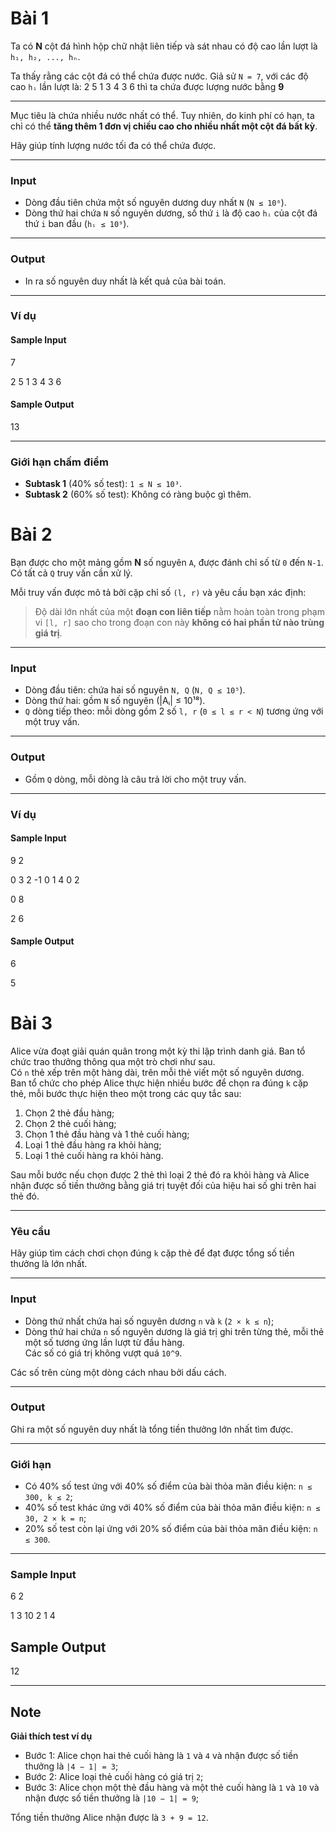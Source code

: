 # Bài 1
Ta có **N** cột đá hình hộp chữ nhật liên tiếp và sát nhau có độ cao lần lượt là `h₁, h₂, ..., hₙ`.  

Ta thấy rằng các cột đá có thể chứa được nước. Giả sử `N = 7`, với các độ cao `hᵢ` lần lượt là: 2 5 1 3 4 3 6 thì ta chứa được lượng nước bằng **9** 

---

Mục tiêu là chứa nhiều nước nhất có thể. Tuy nhiên, do kinh phí có hạn, ta chỉ có thể **tăng thêm 1 đơn vị chiều cao cho nhiều nhất một cột đá bất kỳ**.  

Hãy giúp tính lượng nước tối đa có thể chứa được.

---

### Input
- Dòng đầu tiên chứa một số nguyên dương duy nhất `N` (`N ≤ 10⁶`).
- Dòng thứ hai chứa `N` số nguyên dương, số thứ `i` là độ cao `hᵢ` của cột đá thứ `i` ban đầu (`hᵢ ≤ 10⁹`).

---

### Output
- In ra số nguyên duy nhất là kết quả của bài toán.

---

### Ví dụ

#### Sample Input
7

2 5 1 3 4 3 6
#### Sample Output
13

---

### Giới hạn chấm điểm
- **Subtask 1** (40% số test): `1 ≤ N ≤ 10³`.
- **Subtask 2** (60% số test): Không có ràng buộc gì thêm.

# Bài 2
Bạn được cho một mảng gồm **N** số nguyên `A`, được đánh chỉ số từ `0` đến `N-1`. Có tất cả `Q` truy vấn cần xử lý.  

Mỗi truy vấn được mô tả bởi cặp chỉ số `(l, r)` và yêu cầu bạn xác định:  
> Độ dài lớn nhất của một **đoạn con liên tiếp** nằm hoàn toàn trong phạm vi `[l, r]` sao cho trong đoạn con này **không có hai phần tử nào trùng giá trị**.

---


### Input
- Dòng đầu tiên: chứa hai số nguyên `N, Q` (`N, Q ≤ 10⁵`).
- Dòng thứ hai: gồm `N` số nguyên (|Aᵢ| ≤ 10¹⁸).
- `Q` dòng tiếp theo: mỗi dòng gồm 2 số `l, r` (`0 ≤ l ≤ r < N`) tương ứng với một truy vấn.

---

### Output
- Gồm `Q` dòng, mỗi dòng là câu trả lời cho một truy vấn.

---

### Ví dụ

#### Sample Input
9 2

0 3 2 -1 0 1 4 0 2

0 8

2 6

#### Sample Output
6

5

# Bài 3

Alice vừa đoạt giải quán quân trong một kỳ thi lập trình danh giá. Ban tổ chức trao thưởng thông qua một trò chơi như sau.  
Có `n` thẻ xếp trên một hàng dài, trên mỗi thẻ viết một số nguyên dương.  
Ban tổ chức cho phép Alice thực hiện nhiều bước để chọn ra đúng `k` cặp thẻ, mỗi bước thực hiện theo một trong các quy tắc sau:

1. Chọn 2 thẻ đầu hàng;  
2. Chọn 2 thẻ cuối hàng;  
3. Chọn 1 thẻ đầu hàng và 1 thẻ cuối hàng;  
4. Loại 1 thẻ đầu hàng ra khỏi hàng;  
5. Loại 1 thẻ cuối hàng ra khỏi hàng.  

Sau mỗi bước nếu chọn được 2 thẻ thì loại 2 thẻ đó ra khỏi hàng và Alice nhận được số tiền thưởng bằng giá trị tuyệt đối của hiệu hai số ghi trên hai thẻ đó.  

---

### Yêu cầu
Hãy giúp tìm cách chơi chọn đúng `k` cặp thẻ để đạt được tổng số tiền thưởng là lớn nhất.

---

### Input
- Dòng thứ nhất chứa hai số nguyên dương `n` và `k` (`2 × k ≤ n`);  
- Dòng thứ hai chứa `n` số nguyên dương là giá trị ghi trên từng thẻ, mỗi thẻ một số tương ứng lần lượt từ đầu hàng.  
  Các số có giá trị không vượt quá `10^9`.

Các số trên cùng một dòng cách nhau bởi dấu cách.  

---

### Output
Ghi ra một số nguyên duy nhất là tổng tiền thưởng lớn nhất tìm được.

---

### Giới hạn
- Có 40% số test ứng với 40% số điểm của bài thỏa mãn điều kiện: `n ≤ 300, k ≤ 2`;  
- 40% số test khác ứng với 40% số điểm của bài thỏa mãn điều kiện: `n ≤ 30, 2 × k = n`;  
- 20% số test còn lại ứng với 20% số điểm của bài thỏa mãn điều kiện: `n ≤ 300`.  

---

### Sample Input
6 2

1 3 10 2 1 4

## Sample Output
12

---

## Note
**Giải thích test ví dụ**  

- Bước 1: Alice chọn hai thẻ cuối hàng là `1` và `4` và nhận được số tiền thưởng là `|4 − 1| = 3`;  
- Bước 2: Alice loại thẻ cuối hàng có giá trị `2`;  
- Bước 3: Alice chọn một thẻ đầu hàng và một thẻ cuối hàng là `1` và `10` và nhận được số tiền thưởng là `|10 − 1| = 9`;  

Tổng tiền thưởng Alice nhận được là `3 + 9 = 12`.  